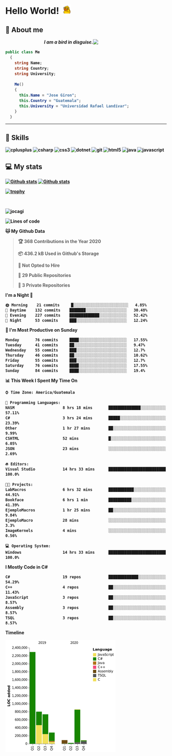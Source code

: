 <h1> Hello World! <img src="https://raw.githubusercontent.com/Jocagi/Jocagi/master/duck%20gif.gif" width="30px"> </h1>

## 👾 About me

<img src="https://avatars2.githubusercontent.com/u/42883411?s=400&u=bbb16a320815b3d943db7920a8f941025396ae33&v=4" width="230px" align="right">
<p align="right"><em><b>I am a bird in disguise.</em></p>

```csharp
public class Me
  {
    string Name;
    string Country;
    string University;
  
    Me()
    {
      this.Name = "Jose Giron";
      this.Country = "Guatemala";
      this.University = "Universidad Rafael Landívar";
    }
  }
```
---
## 💫 Skills

<p align="left"><img src="https://devicons.github.io/devicon/devicon.git/icons/cplusplus/cplusplus-original.svg" alt="cplusplus" width="40" height="40"/> <img src="https://devicons.github.io/devicon/devicon.git/icons/csharp/csharp-original.svg" alt="csharp" width="40" height="40"/> <img src="https://devicons.github.io/devicon/devicon.git/icons/css3/css3-original-wordmark.svg" alt="css3" width="40" height="40"/> <img src="https://devicons.github.io/devicon/devicon.git/icons/dot-net/dot-net-original-wordmark.svg" alt="dotnet" width="40" height="40"/> <img src="https://www.vectorlogo.zone/logos/git-scm/git-scm-icon.svg" alt="git" width="40" height="40"/> <img src="https://devicons.github.io/devicon/devicon.git/icons/html5/html5-original-wordmark.svg" alt="html5" width="40" height="40"/> <img src="https://devicons.github.io/devicon/devicon.git/icons/java/java-original-wordmark.svg" alt="java" width="40" height="40"/> <img src="https://devicons.github.io/devicon/devicon.git/icons/javascript/javascript-original.svg" alt="javascript" width="40" height="40"/></p>

## 💻 My stats

[![Github stats](https://github-readme-stats.vercel.app/api?username=Jocagi&hide=issues&show_icons=true&include_all_commits=true&count_private=true&theme=vision-friendly-dark&line_height=27)](https://github.com/anuraghazra/github-readme-stats)
[![Github stats](https://github-readme-stats.vercel.app/api/top-langs/?username=Jocagi&layout=compact&theme=vision-friendly-dark&count_private=true&show_icons=true&hide_title=false&include_all_commits=true&langs_count=10&hide=Scilab&exclude_repo=EDI,microSQL,Nand2Tetris)](https://github.com/anuraghazra/github-readme-stats)

[![trophy](https://github-profile-trophy.vercel.app/?username=Jocagi&theme=monokai)](https://github.com/ryo-ma/github-profile-trophy)

<br><p align="left"> <img src="https://komarev.com/ghpvc/?username=jocagi" alt="jocagi" /> </p>

<!--START_SECTION:waka-->
![Lines of code](https://img.shields.io/badge/From%20Hello%20World%20I%27ve%20Written-7.3%20million%20lines%20of%20code-blue)

**🐱 My Github Data** 

> 🏆 368 Contributions in the Year 2020
 > 
> 📦 436.2 kB Used in Github's Storage 
 > 
> 🚫 Not Opted to Hire
 > 
> 📜 29 Public Repositories
 > 
> 🔑 3 Private Repositories 

**I'm a Night 🦉** 

```text
🌞 Morning    21 commits     █░░░░░░░░░░░░░░░░░░░░░░░░   4.85% 
🌆 Daytime    132 commits    ███████░░░░░░░░░░░░░░░░░░   30.48% 
🌃 Evening    227 commits    █████████████░░░░░░░░░░░░   52.42% 
🌙 Night      53 commits     ███░░░░░░░░░░░░░░░░░░░░░░   12.24%

```
📅 **I'm Most Productive on Sunday** 

```text
Monday       76 commits     ████░░░░░░░░░░░░░░░░░░░░░   17.55% 
Tuesday      41 commits     ██░░░░░░░░░░░░░░░░░░░░░░░   9.47% 
Wednesday    55 commits     ███░░░░░░░░░░░░░░░░░░░░░░   12.7% 
Thursday     46 commits     ██░░░░░░░░░░░░░░░░░░░░░░░   10.62% 
Friday       55 commits     ███░░░░░░░░░░░░░░░░░░░░░░   12.7% 
Saturday     76 commits     ████░░░░░░░░░░░░░░░░░░░░░   17.55% 
Sunday       84 commits     ████░░░░░░░░░░░░░░░░░░░░░   19.4%

```


📊 **This Week I Spent My Time On** 

```text
⌚︎ Time Zone: America/Guatemala

💬 Programming Languages: 
NASM                     8 hrs 18 mins       ██████████████░░░░░░░░░░░   57.11% 
C#                       3 hrs 24 mins       █████░░░░░░░░░░░░░░░░░░░░   23.39% 
Other                    1 hr 27 mins        ██░░░░░░░░░░░░░░░░░░░░░░░   9.99% 
CSHTML                   52 mins             █░░░░░░░░░░░░░░░░░░░░░░░░   6.05% 
JSON                     23 mins             ░░░░░░░░░░░░░░░░░░░░░░░░░   2.69%

🔥 Editors: 
Visual Studio            14 hrs 33 mins      █████████████████████████   100.0%

🐱‍💻 Projects: 
LabMacros                6 hrs 32 mins       ███████████░░░░░░░░░░░░░░   44.91% 
Bookface                 6 hrs 1 min         ██████████░░░░░░░░░░░░░░░   41.39% 
EjemploMacros            1 hr 25 mins        ██░░░░░░░░░░░░░░░░░░░░░░░   9.84% 
EjemploMacro             28 mins             ░░░░░░░░░░░░░░░░░░░░░░░░░   3.3% 
ImageKernels             4 mins              ░░░░░░░░░░░░░░░░░░░░░░░░░   0.56%

💻 Operating System: 
Windows                  14 hrs 33 mins      █████████████████████████   100.0%

```

**I Mostly Code in C#** 

```text
C#                       19 repos            █████████████░░░░░░░░░░░░   54.29% 
C++                      4 repos             ██░░░░░░░░░░░░░░░░░░░░░░░   11.43% 
JavaScript               3 repos             ██░░░░░░░░░░░░░░░░░░░░░░░   8.57% 
Assembly                 3 repos             ██░░░░░░░░░░░░░░░░░░░░░░░   8.57% 
TSQL                     3 repos             ██░░░░░░░░░░░░░░░░░░░░░░░   8.57%

```


**Timeline**

![Chart not found](https://github.com/Jocagi/Jocagi/blob/master/charts/bar_graph.png) 


<!--END_SECTION:waka-->

<!--
**Jocagi/Jocagi** is a ✨ _special_ ✨ repository because its `README.md` (this file) appears on your GitHub profile.

Here are some ideas to get you started:

- 🔭 I’m currently working on ...
- 🌱 I’m currently learning ...
- 👯 I’m looking to collaborate on ...
- 🤔 I’m looking for help with ...
- 💬 Ask me about ...
- 📫 How to reach me: ...
- 😄 Pronouns: ...
- ⚡ Fun fact: ...
-->
